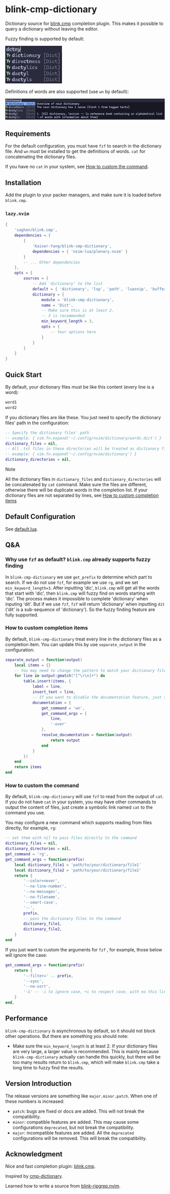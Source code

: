 # blink-cmp-dictionary

Dictionary source for [blink.cmp](https://github.com/Saghen/blink.cmp)
completion plugin. This makes it possible to query a dictionary
without leaving the editor.

Fuzzy finding is supported by default:

![blink-cmp-dictionary fuzzy finding a word](./images/demo-fuzzy.png)

Definitions of words are also supported (use `wn` by default):

![blink-cmp-dictionary documents a word](./images/demo-doc.png)

## Requirements

For the default configuration, you must have `fzf` to search in the dictionary file. And `wn` must
be installed to get the definitions of words. `cat` for concatenating the dictionary files.

If you have no `cat` in your system, see [How to custom the command](#how-to-custom-the-command).

## Installation

Add the plugin to your packer managers, and make sure it is loaded before `blink.cmp`.

### `lazy.nvim`

```lua
{
    'saghen/blink.cmp',
    dependencies = {
        {
            'Kaiser-Yang/blink-cmp-dictionary',
            dependencies = { 'nvim-lua/plenary.nvim' }
        }
        -- ... Other dependencies
    },
    opts = {
        sources = {
            -- Add 'dictionary' to the list
            default = { 'dictionary', 'lsp', 'path', 'luasnip', 'buffer' },
            dictionary = {
                module = 'blink-cmp-dictionary',
                name = 'Dict',
                -- Make sure this is at least 2.
                -- 3 is recommended
                min_keyword_length = 3,
                opts = {
                    -- Your options here
                }
            }
        }
    }
}
```

## Quick Start

By default, your dictionary files must be like this content (every line is a word):

```txt
word1
word2
```

If you dictionary files are like these. You just need to specify the dictionary files'
path in the configuration:

```lua
-- Specify the dictionary files' path
-- example: { vim.fn.expand('~/.config/nvim/dictionary/words.dict') }
dictionary_files = nil,
-- All .txt files in these directories will be treated as dictionary files
-- example: { vim.fn.expand('~/.config/nvim/dictionary') }
dictionary_directories = nil,
```

> [!NOTE]
>
> All the dictionary files in `dictionary_files` and `dictionary_directories` will be
> concatenated by `cat` command. Make sure the files are different, otherwise there will be
> duplicate words in the completion list. If your dictionary files are not separated by lines,
> see [How to custom completion items](#how-to-custom-completion-items)

## Default Configuration

See [default.lua](./lua/blink-cmp-dictionary/default.lua).

## Q&A

### Why use `fzf` as default? `blink.cmp` already supports fuzzy finding

In `blink-cmp-dictionary` we use `get_prefix` to determine which part to search. If we do not use
`fzf`, for example we use `rg`, and we set `min_keyword_length=3`. After inputting 'dic',
`blink.cmp` will get all the words that start with 'dic', then `blink.cmp` will fuzzy find on
words starting with 'dic'. The process makes it impossible to complete 'dictionary'
when inputing 'dit'. But if we use `fzf`, `fzf` will return 'dictionary' when inputting `dit`
('dit' is a sub-sequence of 'dictionary'). So the fuzzy finding feature are fully supported.

### How to custom completion items

By default, `blink-cmp-dictionary` treat every line in the dictionary files as a completion item.
You can update this by use `separate_output` in the configuration:

```lua
separate_output = function(output)
    local items = {}
    -- You may need to change the pattern to match your dictionary files
    for line in output:gmatch("[^\r\n]+") do
        table.insert(items, {
            label = line,
            insert_text = line,
            -- If you want to disable the documentation feature, just set it to nil
            documentation = {
                get_command = 'wn',
                get_command_args = {
                    line,
                    '-over'
                },
                resolve_documentation = function(output)
                    return output
                end
            }
        })
    end
    return items
end
```

### How to custom the command

By default, `blink-cmp-dictionary` will use `fzf` to read from the output of `cat`. If you do not
have `cat` in your system, you may have other commands to output the content of files, just create
a symbolic link named `cat` to the command you use.

You may configure a new command which supports reading from files directly, for example, `rg`:

```lua
-- set them with nil to pass files directly to the command
dictionary_files = nil,
dictionary_directories = nil,
get_command = 'rg',
get_command_args = function(prefix)
    local dictionary_file1 = 'path/to/your/dictionary/file1'
    local dictionary_file2 = 'path/to/your/dictionary/file2'
    return {
        '--color=never',
        '--no-line-number',
        '--no-messages',
        '--no-filename',
        '--smart-case',
        '--',
        prefix,
        -- pass the dictionary files to the command
        dictionary_file1,
        dictionary_file2,
    }
end
```

If you just want to custom the arguments for `fzf` , for example, those below will ignore the case:

```lua
get_command_args = function(prefix)
    return {
        '--filter=' .. prefix,
        '--sync',
        '--no-sort',
        '-i' -- -i to ignore case, +i to respect case, with no this line is smart case
    }
end,
```

## Performance

`blink-cmp-dictionary` is asynchronous by default, so it should not block other operations.
But there are something you should note:

* Make sure the `min_keyword_length` is at least 2. If your dictionary files are very large,
a larger value is recommended. This is mainly because `blink-cmp-dictionary` actually
can handle this quickly, but there will be too many results return to `blink.cmp`, which
will make `blink.cmp` take a long time to fuzzy find the results.

## Version Introduction

The release versions are something like `major.minor.patch`. When one of these numbers is increased:

* `patch`: bugs are fixed or docs are added. This will not break the compatibility.
* `minor`: compatible features are added. This may cause some configurations `deprecated`, but
not break the compatibility.
* `major`: incompatible features are added. All the `deprecated` configurations will be removed.
This will break the compatibility.

## Acknowledgment

Nice and fast completion plugin: [blink.cmp](https://github.com/Saghen/blink.cmp).

Inspired by [cmp-dictionary](https://github.com/uga-rosa/cmp-dictionary).

Learned how to write a source from [blink-ripgrep.nvim](https://github.com/mikavilpas/blink-ripgrep.nvim).
